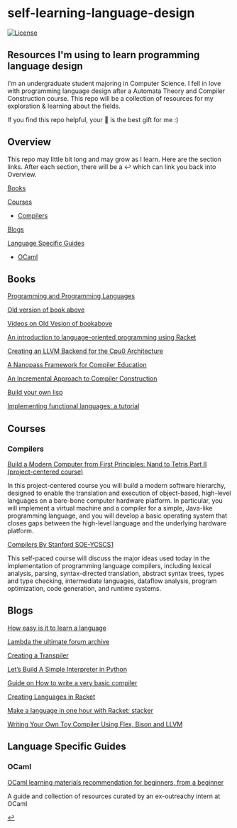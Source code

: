 # self-learning-language-design

[![License](https://img.shields.io/badge/license-MIT%202-green.svg)](https://www.apache.org/licenses/LICENSE-2.0)

## Resources I'm using to learn programming language design

I'm an undergraduate student majoring in Computer Science. I fell in love with programming language design after a Automata Theory and Compiler Construction course. This repo will be a collection of resources for my exploration & learning about the fields.

If you find this repo helpful, your 🌟 is the best gift for me :)

## Overview

This repo may little bit long and may grow as I learn. Here are the section links. After each section, there will be a ↩ which can link you back into Overview.

[Books](#books)

[Courses](#courses)

- [Compilers](#compilers)

[Blogs](#blogs)

[Language Specific Guides](#language-specific-guides)

- [OCaml](#ocaml)

## Books

[Programming and Programming Languages](https://papl.cs.brown.edu/2020/)

[Old version of book above](http://cs.brown.edu/courses/cs173/2012/book/higher-order-functions.html#%28part._.Functions_as_.Expressions_and_.Values%29)

[Videos on Old Vesion of bookabove](http://cs.brown.edu/courses/cs173/2012/Videos/)

[An introduction to language-oriented programming using Racket](https://beautifulracket.com/)

[Creating an LLVM Backend for the Cpu0 Architecture](https://jonathan2251.github.io/lbd/)

[A Nanopass Framework for Compiler Education](https://legacy.cs.indiana.edu/~dyb/pubs/nano-jfp.pdf)

[An Incremental Approach to Compiler Construction](http://scheme2006.cs.uchicago.edu/11-ghuloum.pdf)

[Build your own lisp](https://buildyourownlisp.com/contents)

[Implementing functional languages: a tutorial](https://www.microsoft.com/en-us/research/publication/implementing-functional-languages-a-tutorial/)

## Courses

### Compilers

[Build a Modern Computer from First Principles: Nand to Tetris Part II (project-centered course)](https://www.coursera.org/learn/nand2tetris2)

In this project-centered course you will build a modern software hierarchy, designed to enable the translation and execution of object-based, high-level languages on a bare-bone computer hardware platform. In particular, you will implement a virtual machine and a compiler for a simple, Java-like programming language, and you will develop a basic operating system that closes gaps between the high-level language and the underlying hardware platform.

[ Compilers By Stanford SOE-YCSCS1 ](https://online.stanford.edu/courses/soe-ycscs1-compilers)

This self-paced course will discuss the major ideas used today in the implementation of programming language compilers, including lexical analysis, parsing, syntax-directed translation, abstract syntax trees, types and type checking, intermediate languages, dataflow analysis, program optimization, code generation, and runtime systems.


## Blogs

[How easy is it to learn a language](https://tratt.net/laurie/blog/2007/how_difficult_is_it_to_write_a_compiler.html)

[Lambda the ultimate forum archive](https://web.archive.org/web/20220318053046/http://lambda-the-ultimate.org/)

[Creating a Transpiler](https://tomassetti.me/transpiling-languages-from-vba-to-vb-net/)

[Let’s Build A Simple Interpreter in Python](https://ruslanspivak.com/lsbasi-part1/)

[Guide on How to write a very basic compiler](https://softwareengineering.stackexchange.com/questions/165543/how-to-write-a-very-basic-compiler/165558#165558)

[Creating Languages in Racket](https://queue.acm.org/detail.cfm?id=2068896)

[Make a language in one hour with Racket: stacker](https://beautifulracket.com/stacker/the-reader.html)

[Writing Your Own Toy Compiler Using Flex, Bison and LLVM](https://gnuu.org/2009/09/18/writing-your-own-toy-compiler/)

## Language Specific Guides

### OCaml

[OCaml learning materials recommendation for beginners, from a beginner](https://jiaek.wordpress.com/2022/05/29/ocaml-learning-materials-for-beginners-from-a-beginner/)

A guide and collection of resources curated by an ex-outreachy intern at OCaml

[↩](#overview)
